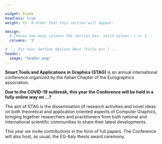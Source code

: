 ```yaml
---

widget: blank
headless: true
weight: 15  # Order that this section will appear.

design:
  # Choose how many columns the section has. Valid values: 1 or 2.
  columns: '1'

# ... Put Your Section Options Here (title etc.) ...
header:
  image: "header.png"
---
```



**Smart Tools and Applications in Graphics (STAG)** is an annual international conference organized by the Italian Chapter of the Eurographics association.

**Due to the COVID-19 outbreak, this year the Conference will be held in a fully online way on ...?**

The aim of STAG is the dissemination of research activities and novel ideas on both theoretical and application oriented aspects of Computer Graphics, bringing together researchers and practitioners from both national and international scientific communities to share their latest developments.

This year we invite contributions in the form of full papers. The Conference will also host, as usual, the EG-Italy thesis award ceremony.
